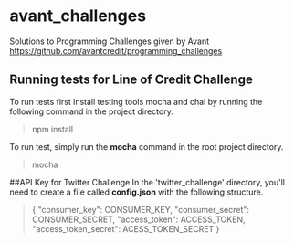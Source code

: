 # avant_challenges
Solutions to Programming Challenges given by Avant https://github.com/avantcredit/programming_challenges

## Running tests for Line of Credit Challenge

To run tests first install testing tools mocha and chai by running the following command in the project directory.
>npm install

To run test, simply run the __mocha__ command in the root project directory.
>mocha

##API Key for Twitter Challenge
In the 'twitter_challenge' directory, you'll need to create a file called __config.json__ with the following structure.
>{
>  "consumer_key": CONSUMER_KEY,
>  "consumer_secret": CONSUMER_SECRET,
>  "access_token": ACCESS_TOKEN,
>  "access_token_secret": ACESS_TOKEN_SECRET
>}
